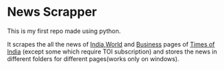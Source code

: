 # News Scrapper
This is my first repo made using python.

[india]:https://timesofindia.indiatimes.com/india
[business]:https://timesofindia.indiatimes.com/business
[world]:https://timesofindia.indiatimes.com/world

It scrapes the all the news of [India][india],[World][world] and [Business][business] pages of [Times of India](https://timesofindia.indiatimes.com) (except some which require TOI subscription) and stores the news in different folders for different pages(works only on windows).